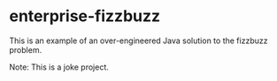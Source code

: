 # enterprise-fizzbuzz
This is an example of an over-engineered Java solution to the fizzbuzz problem.

Note: This is a joke project.
